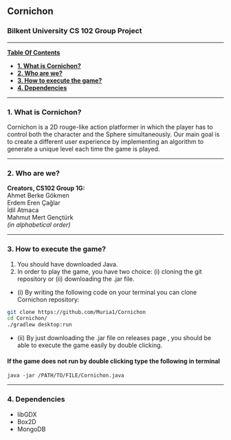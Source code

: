 ## **Cornichon**

### Bilkent University CS 102 Group Project

---

[**Table Of Contents**](#cornichon)

- [**1. What is Cornichon?**](#1-what-is-cornichon)
- [**2. Who are we?**](#2-who-are-we)
- [**3. How to execute the game?**](#3-how-to-execute-the-game)
- [**4. Dependencies**](#4-dependencies)

---

### **1. What is Cornichon?**

Cornichon is a 2D rouge-like action platformer in which the player has to control both the character and the Sphere simultaneously.
Our main goal is to create a different user
experience by implementing an algorithm to generate a unique level each time the game is played.

>

---

### **2. Who are we?**

<strong> Creators, CS102 Group 1G: </strong> <br>
Ahmet Berke Gökmen <br>
Erdem Eren Çağlar <br>
İdil Atmaca <br>
Mahmut Mert Gençtürk <br>
_(in alphabetical order)_

---

### **3. How to execute the game?**

1. You should have downloaded Java.
2. In order to play the game, you have two choice: (i) cloning the git repository or (ii) downloading the .jar file. <br>

- (i) By writing the following code on your terminal you can clone Cornichon repository:

```bash
git clone https://github.com/Muria1/Cornichon
cd Cornichon/
./gradlew desktop:run
```

- (ii) By just downloading the .jar file on releases page , you should be able to execute the game easily by double clicking.

#### If the game does not run by double clicking type the following in terminal

```
java -jar /PATH/TO/FILE/Cornichon.java
```

---

### **4. Dependencies**

- libGDX <br>
- Box2D <br>
- MongoDB
